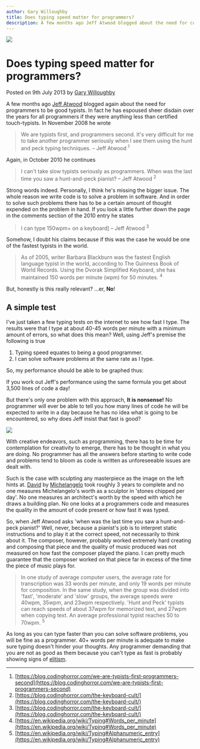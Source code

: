 ```yaml
---
author: Gary Willoughby
title: Does typing speed matter for programmers?
description: A few months ago Jeff Atwood blogged about the need for coders to be good typists. He espoused sheer disdain if they were less than certified touch-typists.
---
```


![](/articles/images/does-typing-speed-matter-for-programmers-banner.jpg)

# Does typing speed matter for programmers?

<time>Posted on 9th July 2013 by [Gary Willoughby](/pages/about.html)</time>

A few months ago [Jeff Atwood](https://en.wikipedia.org/wiki/Jeff_Atwood) blogged again about the need for programmers to be good typists. In fact he has espoused sheer disdain over the years for all programmers if they were anything less than certified touch-typists. In November 2008 he wrote

> We are typists first, and programmers second. It's very difficult for me to take another programmer seriously when I see them using the hunt and peck typing techniques. – Jeff Atwood <sup>1</sup>

Again, in October 2010 he continues

> I can't take slow typists seriously as programmers. When was the last time you saw a hunt-and-peck pianist? – Jeff Atwood <sup>2</sup>

Strong words indeed. Personally, I think he's missing the bigger issue. The whole reason we write code is to solve a problem in software. And in order to solve such problems there has to be a certain amount of thought expended on the problem in hand. If you look a little further down the page in the comments section of the 2010 entry he states

> I can type 150wpm+ on a keyboard] – Jeff Atwood <sup>3</sup>

Somehow, I doubt his claims because if this was the case he would be one of the fastest typists in the world.

> As of 2005, writer Barbara Blackburn was the fastest English language typist in the world, according to The Guinness Book of World Records. Using the Dvorak Simplified Keyboard, she has maintained 150 words per minute (wpm) for 50 minutes. <sup>4</sup>

But, honestly is this really relevant? ...er, **No**!

## A simple test

I've just taken a few typing tests on the internet to see how fast I type. The results were that I type at about 40-45 words per minute with a minimum amount of errors, so what does this mean? Well, using Jeff's premise the following is true

1. Typing speed equates to being a good programmer.
1. I can solve software problems at the same rate as I type.

So, my performance should be able to be graphed thus:

<script src="https://gist.github.com/nomad-software/7b0e54ac0c0341634d8748b5db3c1e48.js"></script>

If you work out Jeff's performance using the same formula you get about 3,500 lines of code a day!

But there's only one problem with this approach, **It is nonsense!** No programmer will ever be able to tell you how many lines of code he will be expected to write in a day because he has no idea what is going to be encountered, so why does Jeff insist that fast is good?

![](/articles/images/david-by-michelangelo.jpg)

With creative endeavors, such as programming, there has to be time for contemplation for creativity to emerge, there has to be thought in what you are doing. No programmer has all the answers before starting to write code and problems tend to bloom as code is written as unforeseeable issues are dealt with.

Such is the case with sculpting any masterpiece as the image on the left hints at. [David](https://en.wikipedia.org/wiki/David_(Michelangelo)) by [Michelangelo](https://en.wikipedia.org/wiki/Michelangelo) took roughly 3 years to complete and no one measures Michelangelo's worth as a sculptor in 'stones chipped per day'. No one measures an architect's worth by the speed with which he draws a building plan. No one looks at a programmers code and measures the quality in the amount of code present or how fast it was typed.

So, when Jeff Atwood asks 'when was the last time you saw a hunt-and-peck pianist?' Well, never, because a pianist's job is to interpret static instructions and to play it at the correct speed, not necessarily to think about it. The composer, however, probably worked extremely hard creating and composing that piece and the quality of music produced was not measured on how fast the composer played the piano. I can pretty much guarantee that the composer worked on that piece far in excess of the time the piece of music plays for.

> In one study of average computer users, the average rate for transcription was 33 words per minute, and only 19 words per minute for composition. In the same study, when the group was divided into 'fast', 'moderate' and 'slow' groups, the average speeds were 40wpm, 35wpm, and 23wpm respectively. 'Hunt and Peck' typists can reach speeds of about 37wpm for memorized text, and 27wpm when copying text. An average professional typist reaches 50 to 70wpm. <sup>5</sup>

As long as you can type faster than you can solve software problems, you will be fine as a programmer. 40+ words per minute is adequate to make sure typing doesn't hinder your thoughts. Any programmer demanding that you are not as good as them because you can't type as fast is probably showing signs of [elitism](https://en.wikipedia.org/wiki/Elitism).

---

1. [https://blog.codinghorror.com/we-are-typists-first-programmers-second](https://blog.codinghorror.com/we-are-typists-first-programmers-second)
2. [https://blog.codinghorror.com/the-keyboard-cult/](https://blog.codinghorror.com/the-keyboard-cult/)
3. [https://blog.codinghorror.com/the-keyboard-cult/](https://blog.codinghorror.com/the-keyboard-cult/)
4. [https://en.wikipedia.org/wiki/Typing#Words_per_minute](https://en.wikipedia.org/wiki/Typing#Words_per_minute)
5. [https://en.wikipedia.org/wiki/Typing#Alphanumeric_entry](https://en.wikipedia.org/wiki/Typing#Alphanumeric_entry)

